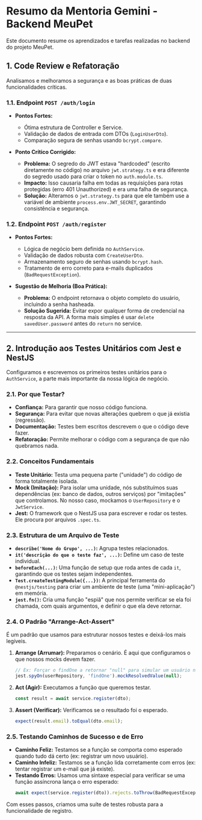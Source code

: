
# Resumo da Mentoria Gemini - Backend MeuPet

Este documento resume os aprendizados e tarefas realizadas no backend do projeto MeuPet.

## 1. Code Review e Refatoração

Analisamos e melhoramos a segurança e as boas práticas de duas funcionalidades críticas.

### 1.1. Endpoint `POST /auth/login`

- **Pontos Fortes:**
  - Ótima estrutura de Controller e Service.
  - Validação de dados de entrada com DTOs (`LoginUserDto`).
  - Comparação segura de senhas usando `bcrypt.compare`.

- **Ponto Crítico Corrigido:**
  - **Problema:** O segredo do JWT estava "hardcoded" (escrito diretamente no código) no arquivo `jwt.strategy.ts` e era diferente do segredo usado para criar o token no `auth.module.ts`.
  - **Impacto:** Isso causaria falha em todas as requisições para rotas protegidas (erro 401 Unauthorized) e era uma falha de segurança.
  - **Solução:** Alteramos o `jwt.strategy.ts` para que ele também use a variável de ambiente `process.env.JWT_SECRET`, garantindo consistência e segurança.

### 1.2. Endpoint `POST /auth/register`

- **Pontos Fortes:**
  - Lógica de negócio bem definida no `AuthService`.
  - Validação de dados robusta com `CreateUserDto`.
  - Armazenamento seguro de senhas usando `bcrypt.hash`.
  - Tratamento de erro correto para e-mails duplicados (`BadRequestException`).

- **Sugestão de Melhoria (Boa Prática):**
  - **Problema:** O endpoint retornava o objeto completo do usuário, incluindo a senha hasheada.
  - **Solução Sugerida:** Evitar expor qualquer forma de credencial na resposta da API. A forma mais simples é usar `delete savedUser.password` antes do `return` no service.

---

## 2. Introdução aos Testes Unitários com Jest e NestJS

Configuramos e escrevemos os primeiros testes unitários para o `AuthService`, a parte mais importante da nossa lógica de negócio.

### 2.1. Por que Testar?

- **Confiança:** Para garantir que nosso código funciona.
- **Segurança:** Para evitar que novas alterações quebrem o que já existia (regressão).
- **Documentação:** Testes bem escritos descrevem o que o código deve fazer.
- **Refatoração:** Permite melhorar o código com a segurança de que não quebramos nada.

### 2.2. Conceitos Fundamentais

- **Teste Unitário:** Testa uma pequena parte ("unidade") do código de forma totalmente isolada.
- **Mock (Imitação):** Para isolar uma unidade, nós substituímos suas dependências (ex: banco de dados, outros serviços) por "imitações" que controlamos. No nosso caso, mockamos o `UserRepository` e o `JwtService`.
- **Jest:** O framework que o NestJS usa para escrever e rodar os testes. Ele procura por arquivos `.spec.ts`.

### 2.3. Estrutura de um Arquivo de Teste

- **`describe('Nome do Grupo', ...)`:** Agrupa testes relacionados.
- **`it('descrição do que o teste faz', ...)`:** Define um caso de teste individual.
- **`beforeEach(...)`:** Uma função de setup que roda antes de cada `it`, garantindo que os testes sejam independentes.
- **`Test.createTestingModule({...})`:** A principal ferramenta do `@nestjs/testing` para criar um ambiente de teste (uma "mini-aplicação") em memória.
- **`jest.fn()`:** Cria uma função "espiã" que nos permite verificar se ela foi chamada, com quais argumentos, e definir o que ela deve retornar.

### 2.4. O Padrão "Arrange-Act-Assert"

É um padrão que usamos para estruturar nossos testes e deixá-los mais legíveis.

1.  **Arrange (Arrumar):** Preparamos o cenário. É aqui que configuramos o que nossos mocks devem fazer.
    ```typescript
    // Ex: Forçar o findOne a retornar "null" para simular um usuário novo.
    jest.spyOn(userRepository, 'findOne').mockResolvedValue(null);
    ```
2.  **Act (Agir):** Executamos a função que queremos testar.
    ```typescript
    const result = await service.register(dto);
    ```
3.  **Assert (Verificar):** Verificamos se o resultado foi o esperado.
    ```typescript
    expect(result.email).toEqual(dto.email);
    ```

### 2.5. Testando Caminhos de Sucesso e de Erro

- **Caminho Feliz:** Testamos se a função se comporta como esperado quando tudo dá certo (ex: registrar um novo usuário).
- **Caminho Infeliz:** Testamos se a função lida corretamente com erros (ex: tentar registrar um e-mail que já existe).
- **Testando Erros:** Usamos uma sintaxe especial para verificar se uma função assíncrona lança o erro esperado:
  ```typescript
  await expect(service.register(dto)).rejects.toThrow(BadRequestException);
  ```

Com esses passos, criamos uma suíte de testes robusta para a funcionalidade de registro.
